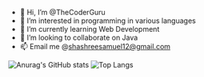 - 👋 Hi, I’m @TheCoderGuru
- 👀 I’m interested in programming in various languages
- 🌱 I’m currently learning Web Development
- 💞️ I’m looking to collaborate on Java
- 📫 Email me @shashreesamuel12@gmail.com

![Anurag's GitHub stats](https://github-readme-stats.vercel.app/api?username=TheCoderGuru&show_icons=true&theme=radical)
![Top Langs](https://github-readme-stats.vercel.app/api/top-langs/?username=TheCoderGuru&theme=radical)
<!---
TheCoderGuru/TheCoderGuru is a ✨ special ✨ repository because its `README.md` (this file) appears on your GitHub profile.
You can click the Preview link to take a look at your changes.
--->
